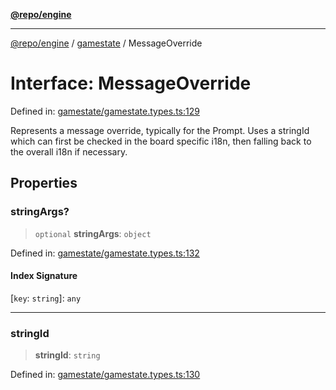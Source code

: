 [**@repo/engine**](../../README.md)

***

[@repo/engine](../../modules.md) / [gamestate](../README.md) / MessageOverride

# Interface: MessageOverride

Defined in: [gamestate/gamestate.types.ts:129](https://github.com/alexqguo/drinking-board-game-v3/blob/c54738830b911cea80ee4f6fef46ab8be3a3f8a1/packages/engine/src/gamestate/gamestate.types.ts#L129)

Represents a message override, typically for the Prompt. Uses a stringId which can
first be checked in the board specific i18n, then falling back to the overall i18n
if necessary.

## Properties

### stringArgs?

> `optional` **stringArgs**: `object`

Defined in: [gamestate/gamestate.types.ts:132](https://github.com/alexqguo/drinking-board-game-v3/blob/c54738830b911cea80ee4f6fef46ab8be3a3f8a1/packages/engine/src/gamestate/gamestate.types.ts#L132)

#### Index Signature

\[`key`: `string`\]: `any`

***

### stringId

> **stringId**: `string`

Defined in: [gamestate/gamestate.types.ts:130](https://github.com/alexqguo/drinking-board-game-v3/blob/c54738830b911cea80ee4f6fef46ab8be3a3f8a1/packages/engine/src/gamestate/gamestate.types.ts#L130)
